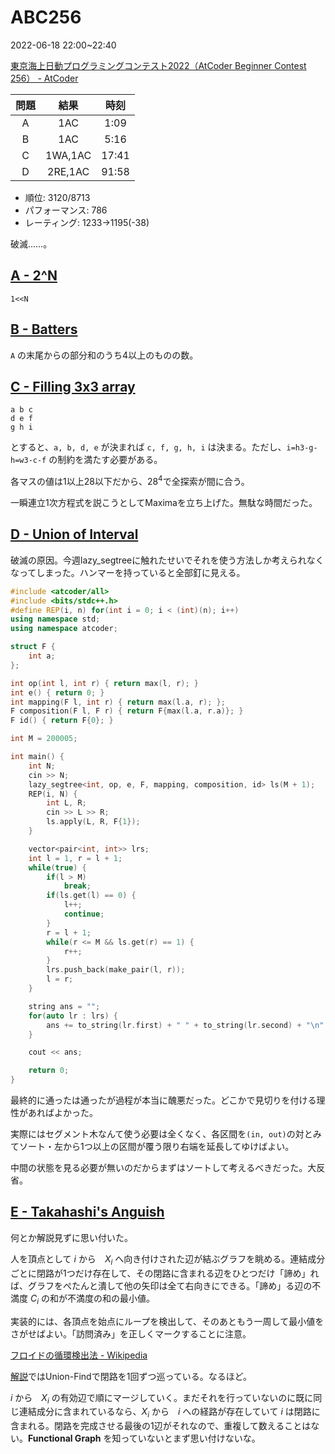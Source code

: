 # ABC256
2022-06-18 22:00~22:40

[東京海上日動プログラミングコンテスト2022（AtCoder Beginner Contest 256） \- AtCoder](https://atcoder.jp/contests/abc256)


|問題|結果|時刻|
|:---:|:---:|:---:|
|A|1AC|1:09|
|B|1AC|5:16|
|C|1WA,1AC|17:41|
|D|2RE,1AC|91:58|


- 順位: 3120/8713
- パフォーマンス: 786
- レーティング: 1233→1195(-38)

破滅……。

## [A \- 2^N](https://atcoder.jp/contests/abc256/tasks/abc256_a)

`1<<N`

## [B \- Batters](https://atcoder.jp/contests/abc256/tasks/abc256_b)

`A` の末尾からの部分和のうち4以上のものの数。

## [C \- Filling 3x3 array](https://atcoder.jp/contests/abc256/tasks/abc256_c)

```
a b c
d e f
g h i
```

とすると、`a, b, d, e` が決まれば `c, f, g, h, i` は決まる。ただし、`i=h3-g-h=w3-c-f` の制約を満たす必要がある。

各マスの値は1以上28以下だから、$28^4$で全探索が間に合う。

一瞬連立1次方程式を説こうとしてMaximaを立ち上げた。無駄な時間だった。

## [D \- Union of Interval](https://atcoder.jp/contests/abc256/tasks/abc256_d)

破滅の原因。今週lazy_segtreeに触れたせいでそれを使う方法しか考えられなくなってしまった。ハンマーを持っていると全部釘に見える。

```cpp
#include <atcoder/all>
#include <bits/stdc++.h>
#define REP(i, n) for(int i = 0; i < (int)(n); i++)
using namespace std;
using namespace atcoder;

struct F {
    int a;
};

int op(int l, int r) { return max(l, r); }
int e() { return 0; }
int mapping(F l, int r) { return max(l.a, r); };
F composition(F l, F r) { return F{max(l.a, r.a)}; }
F id() { return F{0}; }

int M = 200005;

int main() {
    int N;
    cin >> N;
    lazy_segtree<int, op, e, F, mapping, composition, id> ls(M + 1);
    REP(i, N) {
        int L, R;
        cin >> L >> R;
        ls.apply(L, R, F{1});
    }

    vector<pair<int, int>> lrs;
    int l = 1, r = l + 1;
    while(true) {
        if(l > M)
            break;
        if(ls.get(l) == 0) {
            l++;
            continue;
        }
        r = l + 1;
        while(r <= M && ls.get(r) == 1) {
            r++;
        }
        lrs.push_back(make_pair(l, r));
        l = r;
    }

    string ans = "";
    for(auto lr : lrs) {
        ans += to_string(lr.first) + " " + to_string(lr.second) + "\n";
    }

    cout << ans;

    return 0;
}
```

最終的に通ったは通ったが過程が本当に醜悪だった。どこかで見切りを付ける理性があればよかった。

実際にはセグメント木なんて使う必要は全くなく、各区間を`(in, out)`の対とみてソート・左から1つ以上の区間が覆う限り右端を延長してゆけばよい。

中間の状態を見る必要が無いのだからまずはソートして考えるべきだった。大反省。

## [E \- Takahashi's Anguish](https://atcoder.jp/contests/abc256/tasks/abc256_e)

何とか解説見ずに思い付いた。

人を頂点として $i$ から　$X_i$ へ向き付けされた辺が結ぶグラフを眺める。連結成分ごとに閉路が1つだけ存在して、その閉路に含まれる辺をひとつだけ「諦め」れば、グラフをぺたんと潰して他の矢印は全て右向きにできる。「諦め」る辺の不満度 $C_i$ の和が不満度の和の最小値。

実装的には、各頂点を始点にループを検出して、そのあともう一周して最小値をさがせばよい。「訪問済み」を正しくマークすることに注意。

[フロイドの循環検出法 \- Wikipedia](https://ja.wikipedia.org/wiki/%E3%83%95%E3%83%AD%E3%82%A4%E3%83%89%E3%81%AE%E5%BE%AA%E7%92%B0%E6%A4%9C%E5%87%BA%E6%B3%95)

[解説](https://atcoder.jp/contests/abc256/editorial/4135)ではUnion-Findで閉路を1回ずつ巡っている。なるほど。 

$i$ から　$X_i$ の有効辺で順にマージしていく。まだそれを行っていないのに既に同じ連結成分に含まれているなら、$X_i$ から　$i$ への経路が存在していて $i$ は閉路に含まれる。閉路を完成させる最後の1辺がそれなので、重複して数えることはない。**Functional Graph** を知っていないとまず思い付けないな。
